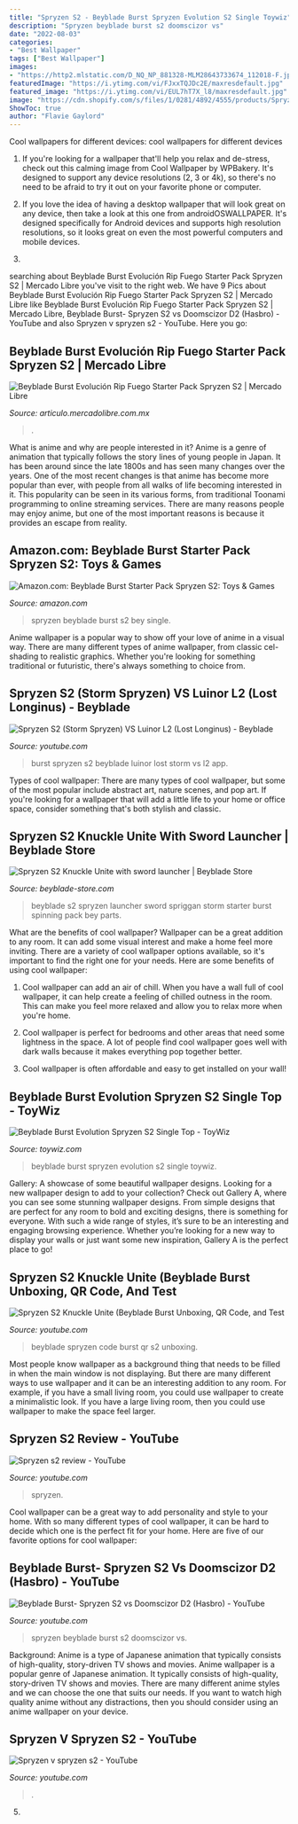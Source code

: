```yaml
---
title: "Spryzen S2 - Beyblade Burst Spryzen Evolution S2 Single Toywiz"
description: "Spryzen beyblade burst s2 doomscizor vs"
date: "2022-08-03"
categories:
- "Best Wallpaper"
tags: ["Best Wallpaper"]
images:
- "https://http2.mlstatic.com/D_NQ_NP_881328-MLM28643733674_112018-F.jpg"
featuredImage: "https://i.ytimg.com/vi/FJxxTQJDc2E/maxresdefault.jpg"
featured_image: "https://i.ytimg.com/vi/EUL7hT7X_l8/maxresdefault.jpg"
image: "https://cdn.shopify.com/s/files/1/0281/4892/4555/products/Spryzen-S2-sword-launcher-Beyblade-Store_480x480.jpg?v=1588772835"
ShowToc: true
author: "Flavie Gaylord"
---
```



Cool wallpapers for different devices:
cool wallpapers for different devices 

1. If you're looking for a wallpaper that'll help you relax and de-stress, check out this calming image from Cool Wallpaper by WPBakery. It's designed to support any device resolutions (2, 3 or 4k), so there's no need to be afraid to try it out on your favorite phone or computer.

2. If you love the idea of having a desktop wallpaper that will look great on any device, then take a look at this one from androidOSWALLPAPER. It's designed specifically for Android devices and supports high resolution resolutions, so it looks great on even the most powerful computers and mobile devices.

3.

	

		
searching about Beyblade Burst Evolución Rip Fuego Starter Pack Spryzen S2 | Mercado Libre you've visit to the right web. We have 9 Pics about Beyblade Burst Evolución Rip Fuego Starter Pack Spryzen S2 | Mercado Libre like Beyblade Burst Evolución Rip Fuego Starter Pack Spryzen S2 | Mercado Libre, Beyblade Burst- Spryzen S2 vs Doomscizor D2 (Hasbro) - YouTube and also Spryzen v spryzen s2 - YouTube. Here you go:
		
    
## Beyblade Burst Evolución Rip Fuego Starter Pack Spryzen S2 | Mercado Libre

<img loading=lazy src="https://http2.mlstatic.com/D_NQ_NP_881328-MLM28643733674_112018-F.jpg" onerror="this.onerror=null;this.src='https://tse4.mm.bing.net/th?id=OIP.l3xGL9XrJGDHouWFwvy2ZgHaHa&amp;pid=15.1';" alt="Beyblade Burst Evolución Rip Fuego Starter Pack Spryzen S2 | Mercado Libre">

_Source: articulo.mercadolibre.com.mx_

>. 

	

What is anime and why are people interested in it?
Anime is a genre of animation that typically follows the story lines of young people in Japan. It has been around since the late 1800s and has seen many changes over the years. One of the most recent changes is that anime has become more popular than ever, with people from all walks of life becoming interested in it. This popularity can be seen in its various forms, from traditional Toonami programming to online streaming services. There are many reasons people may enjoy anime, but one of the most important reasons is because it provides an escape from reality.

    
## Amazon.com: Beyblade Burst Starter Pack Spryzen S2: Toys &amp; Games

<img loading=lazy src="https://images-na.ssl-images-amazon.com/images/I/51s9m1f8R3L._SL500_AC_SS350_.jpg" onerror="this.onerror=null;this.src='https://tse4.mm.bing.net/th?id=OIP.4cAGUk3I6SW02ezJhWhaXgAAAA&amp;pid=15.1';" alt="Amazon.com: Beyblade Burst Starter Pack Spryzen S2: Toys &amp; Games">

_Source: amazon.com_

>spryzen beyblade burst s2 bey single. 

	

Anime wallpaper is a popular way to show off your love of anime in a visual way. There are many different types of anime wallpaper, from classic cel-shading to realistic graphics. Whether you're looking for something traditional or futuristic, there's always something to choice from.

    
## Spryzen S2 (Storm Spryzen) VS Luinor L2 (Lost Longinus) - Beyblade

<img loading=lazy src="https://i.ytimg.com/vi/FJxxTQJDc2E/maxresdefault.jpg" onerror="this.onerror=null;this.src='https://tse1.mm.bing.net/th?id=OIP.x46QktyX78pwEnN_hIkPVgHaEK&amp;pid=15.1';" alt="Spryzen S2 (Storm Spryzen) VS Luinor L2 (Lost Longinus) - Beyblade">

_Source: youtube.com_

>burst spryzen s2 beyblade luinor lost storm vs l2 app. 

	

Types of cool wallpaper:
There are many types of cool wallpaper, but some of the most popular include abstract art, nature scenes, and pop art. If you're looking for a wallpaper that will add a little life to your home or office space, consider something that's both stylish and classic.

    
## Spryzen S2 Knuckle Unite With Sword Launcher | Beyblade Store

<img loading=lazy src="https://cdn.shopify.com/s/files/1/0281/4892/4555/products/Spryzen-S2-sword-launcher-Beyblade-Store_480x480.jpg?v=1588772835" onerror="this.onerror=null;this.src='https://tse4.mm.bing.net/th?id=OIP.xe-PRVtt8lW74EpR5HC9yAHaHa&amp;pid=15.1';" alt="Spryzen S2 Knuckle Unite with sword launcher | Beyblade Store">

_Source: beyblade-store.com_

>beyblade s2 spryzen launcher sword spriggan storm starter burst spinning pack bey parts. 

	

What are the benefits of cool wallpaper?
Wallpaper can be a great addition to any room. It can add some visual interest and make a home feel more inviting. There are a variety of cool wallpaper options available, so it's important to find the right one for your needs. Here are some benefits of using cool wallpaper: 
1. Cool wallpaper can add an air of chill. When you have a wall full of cool wallpaper, it can help create a feeling of chilled outness in the room. This can make you feel more relaxed and allow you to relax more when you're home. 

2. Cool wallpaper is perfect for bedrooms and other areas that need some lightness in the space. A lot of people find cool wallpaper goes well with dark walls because it makes everything pop together better. 

3. Cool wallpaper is often affordable and easy to get installed on your wall!

    
## Beyblade Burst Evolution Spryzen S2 Single Top - ToyWiz

<img loading=lazy src="https://cdn8.bigcommerce.com/s-0kvv9/images/stencil/1280x1280/products/175358/250717/apiycj4v4__49789.1509399094.jpg?c=2&amp;imbypass=on" onerror="this.onerror=null;this.src='https://tse4.mm.bing.net/th?id=OIP.cxBpxpgdX5yMIkbmZOiH1wHaP5&amp;pid=15.1';" alt="Beyblade Burst Evolution Spryzen S2 Single Top - ToyWiz">

_Source: toywiz.com_

>beyblade burst spryzen evolution s2 single toywiz. 

	

Gallery: A showcase of some beautiful wallpaper designs.
Looking for a new wallpaper design to add to your collection? Check out Gallery A, where you can see some stunning wallpaper designs. From simple designs that are perfect for any room to bold and exciting designs, there is something for everyone. With such a wide range of styles, it’s sure to be an interesting and engaging browsing experience. Whether you’re looking for a new way to display your walls or just want some new inspiration, Gallery A is the perfect place to go!





	
	
    
## Spryzen S2 Knuckle Unite (Beyblade Burst Unboxing, QR Code, And Test

<img loading=lazy src="https://i.ytimg.com/vi/EUL7hT7X_l8/maxresdefault.jpg" onerror="this.onerror=null;this.src='https://tse4.mm.bing.net/th?id=OIP.nvMvuG7rZmW7k2n9RBfEEgHaEK&amp;pid=15.1';" alt="Spryzen S2 Knuckle Unite (Beyblade Burst Unboxing, QR Code, and Test">

_Source: youtube.com_

>beyblade spryzen code burst qr s2 unboxing. 

	

Most people know wallpaper as a background thing that needs to be filled in when the main window is not displaying. But there are many different ways to use wallpaper and it can be an interesting addition to any room. For example, if you have a small living room, you could use wallpaper to create a minimalistic look. If you have a large living room, then you could use wallpaper to make the space feel larger.

    
## Spryzen S2 Review - YouTube

<img loading=lazy src="https://i.ytimg.com/vi/WhquKG1Tla8/maxresdefault.jpg" onerror="this.onerror=null;this.src='https://tse1.mm.bing.net/th?id=OIP.5Se8QLwtOBMn0821pnJe3wHaEK&amp;pid=15.1';" alt="Spryzen s2 review - YouTube">

_Source: youtube.com_

>spryzen. 

	

Cool wallpaper can be a great way to add personality and style to your home. With so many different types of cool wallpaper, it can be hard to decide which one is the perfect fit for your home. Here are five of our favorite options for cool wallpaper: 

    
## Beyblade Burst- Spryzen S2 Vs Doomscizor D2 (Hasbro) - YouTube

<img loading=lazy src="https://i.ytimg.com/vi/uR-ADKXT2YE/maxresdefault.jpg" onerror="this.onerror=null;this.src='https://tse2.mm.bing.net/th?id=OIP.bJm8kmw7MOW3VagqhBfuLQHaEK&amp;pid=15.1';" alt="Beyblade Burst- Spryzen S2 vs Doomscizor D2 (Hasbro) - YouTube">

_Source: youtube.com_

>spryzen beyblade burst s2 doomscizor vs. 

	

Background: Anime is a type of Japanese animation that typically consists of high-quality, story-driven TV shows and movies.
Anime wallpaper is a popular genre of Japanese animation. It typically consists of high-quality, story-driven TV shows and movies. There are many different anime styles and we can choose the one that suits our needs. If you want to watch high quality anime without any distractions, then you should consider using an anime wallpaper on your device.

    
## Spryzen V Spryzen S2 - YouTube

<img loading=lazy src="https://i.ytimg.com/vi/dBOI7S6Cs54/maxresdefault.jpg" onerror="this.onerror=null;this.src='https://tse3.mm.bing.net/th?id=OIP.vLuArE-4wHIRVFs5B9CApwHaEK&amp;pid=15.1';" alt="Spryzen v spryzen s2 - YouTube">

_Source: youtube.com_

>. 

	

5.

